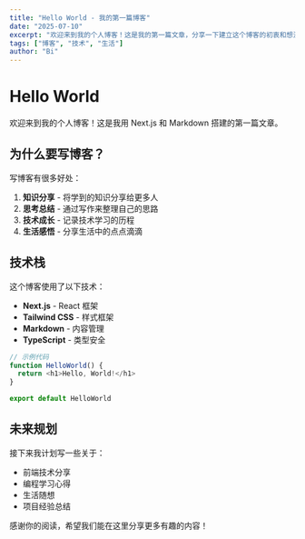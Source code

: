 ```yaml
---
title: "Hello World - 我的第一篇博客"
date: "2025-07-10"
excerpt: "欢迎来到我的个人博客！这是我的第一篇文章，分享一下建立这个博客的初衷和想法。"
tags: ["博客", "技术", "生活"]
author: "Bi"
---
```


# Hello World

欢迎来到我的个人博客！这是我用 Next.js 和 Markdown 搭建的第一篇文章。

## 为什么要写博客？

写博客有很多好处：

1. **知识分享** - 将学到的知识分享给更多人
2. **思考总结** - 通过写作来整理自己的思路
3. **技术成长** - 记录技术学习的历程
4. **生活感悟** - 分享生活中的点点滴滴

## 技术栈

这个博客使用了以下技术：

- **Next.js** - React 框架
- **Tailwind CSS** - 样式框架
- **Markdown** - 内容管理
- **TypeScript** - 类型安全

```javascript
// 示例代码
function HelloWorld() {
  return <h1>Hello, World!</h1>
}

export default HelloWorld
```

## 未来规划

接下来我计划写一些关于：

- 前端技术分享
- 编程学习心得
- 生活随想
- 项目经验总结

感谢你的阅读，希望我们能在这里分享更多有趣的内容！